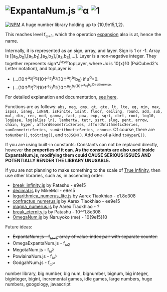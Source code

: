 # ![ExpantaNum.js](https://raw.githubusercontent.com/Naruyoko/ExpantaNum.js/non-code/ExpantaNumJS.png) ![α](https://raw.githubusercontent.com/Naruyoko/ExpantaNum.js/non-code/alpha.png) ![1](https://raw.githubusercontent.com/Naruyoko/ExpantaNum.js/non-code/1.png)
[![NPM](https://img.shields.io/npm/v/expanta_num.js.svg)](https://www.npmjs.com/package/expanta_num.js)
A huge number library holding up to {10,9e15,1,2}.

This reaches level f<sub>ω+1</sub>, which the operation [expansion](https://googology.wikia.org/wiki/Expansion) also is at, hence the name.

Internally, it is represented as an sign, array, and layer. Sign is 1 or -1. Array is \[\[a<sub>0</sub>,b<sub>0</sub>],\[a<sub>1</sub>,b<sub>1</sub>],\[a<sub>2</sub>,b<sub>2</sub>],\[a<sub>3</sub>,b<sub>3</sub>],...]. Layer is a non-negative integer. They together represents sign\*J<sup>layer</sup>topLayer, where Jx is 10{x}10 (PsiCubed2's Letter notation), and topLayer is:

* (...(10↑<sup>a<sub>3</sub></sup>)<sup>b<sub>3</sub></sup>(10↑<sup>a<sub>2</sub></sup>)<sup>b<sub>2</sub></sup>(10↑<sup>a<sub>1</sub></sup>)<sup>b<sub>1</sub></sup>b<sub>0</sub>) if a<sup>0</sup>=0.
* (...(10↑<sup>a<sub>3</sub></sup>)<sup>b<sub>3</sub></sup>(10↑<sup>a<sub>2</sub></sup>)<sup>b<sub>2</sub></sup>(10↑<sup>a<sub>1</sub></sup>)<sup>b<sub>1</sub>(10↑<sup>a<sub>0</sub></sup>)<sup>b<sub>0</sub>10) otherwise.

For detailed explanation and documentation, [see here](https://naruyoko.github.io/ExpantaNum.js/index.html).

Functions are as follows: `abs, neg, cmp, gt, gte, lt, lte, eq, min, max, ispos, isneg, isNaN, isFinite, isint, floor, ceiling, round, add, sub, mul, div, rec, mod, gamma, fact, pow, exp, sqrt, cbrt, root, log10, logBase, log(alias ln), lambertw, tetr, ssrt, slog, pent, arrow, chain, hyper, affordGeometricSeries, affordArithmeticSeries, sumGeometricSeries, sumArithmeticSeries, choose`. Of course, there are `toNumber()`, `toString()`, and `toJSON()`. Add ~~one of a kind~~ `toHyperE()`.

If you are using built-in constants: Constants can not be replaced directly, however **the properties of it can. As the constants are also used inside ExpantaNum.js, modifying them could CAUSE SERIOUS ISSUES AND POTENTIALLY RENDER THE LIBRARY UNUSABLE.**

If you are not planning to make something to the scale of [True Infinity](https://reinhardt-c.github.io/TrueInfinity), then use other libraries, such as, in ascending order:

* [break_infinity.js](https://github.com/Patashu/break_infinity.js) by Patashu - e9e15
* [decimal.js](https://github.com/MikeMcl/decimal.js) by MikeMcl - e9e15
* [logarithmica_numerus_lite.js](https://github.com/aarextiaokhiao/magna_numerus.js/blob/master/logarithmica_numerus_lite.js) by Aarex Tiaokhiao - e1.8e308
* [confractus_numerus.js](https://github.com/aarextiaokhiao/magna_numerus.js/blob/master/confractus_numerus.js) by Aarex Tiaokhiao - ee9e15
* [magna_numerus.js](https://github.com/aarextiaokhiao/magna_numerus.js/blob/master/magna_numerus.js) by Aarex Tiaokhiao - ?
* [break_eternity.js](https://github.com/Patashu/break_eternity.js) by Patashu - 10^^1.8e308
* [OmegaNum.js](https://github.com/Naruyoko/OmegaNum.js) by Naruyoko (me) - 10{9e15}10

Future ideas:

* ~~ExpantaNum.js - f<sub>ω+1</sub>, array of value-index pair with separate counter.~~
* OmegaExpantaNum.js - f<sub>ω2</sub>
* MegotaNum.js - f<sub>ω<sup>2</sup></sub>
* PowiainaNum.js - f<sub>ω<sup>3</sup></sub>
* GodgahNum.js - f<sub>ω<sup>ω</sup></sub>

number library, big number, big num, bignumber, bignum, big integer, biginteger, bigint, incremental games, idle games, large numbers, huge numbers, googology, javascript

